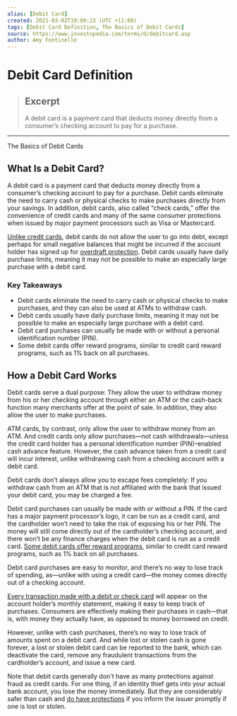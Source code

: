 ```yaml
---
alias: [Debit Card]
created: 2021-03-02T19:09:23 (UTC +11:00)
tags: [Debit Card Definition, The Basics of Debit Cards]
source: https://www.investopedia.com/terms/d/debitcard.asp
author: Amy Fontinelle
---
```


# Debit Card Definition

> ## Excerpt
> A debit card is a payment card that deducts money directly from a consumer’s checking account to pay for a purchase.

---

The Basics of Debit Cards
## What Is a Debit Card?

A debit card is a payment card that deducts money directly from a consumer’s checking account to pay for a purchase. Debit cards eliminate the need to carry cash or physical checks to make purchases directly from your savings. In addition, debit cards, also called “check cards,” offer the convenience of credit cards and many of the same consumer protections when issued by major payment processors such as Visa or Mastercard.

[Unlike credit cards](https://www.investopedia.com/articles/personal-finance/050214/credit-vs-debit-cards-which-better.asp), debit cards do not allow the user to go into debt, except perhaps for small negative balances that might be incurred if the account holder has signed up for [overdraft protection](https://www.investopedia.com/terms/o/overdraft-protection.asp). Debit cards usually have daily purchase limits, meaning it may not be possible to make an especially large purchase with a debit card.

### Key Takeaways

-   Debit cards eliminate the need to carry cash or physical checks to make purchases, and they can also be used at ATMs to withdraw cash.
-   Debit cards usually have daily purchase limits, meaning it may not be possible to make an especially large purchase with a debit card.
-   Debit card purchases can usually be made with or without a personal identification number (PIN).
-   Some debit cards offer reward programs, similar to credit card reward programs, such as 1% back on all purchases.

## How a Debit Card Works

Debit cards serve a dual purpose: They allow the user to withdraw money from his or her checking account through either an ATM or the cash-back function many merchants offer at the point of sale. In addition, they also allow the user to make purchases.

ATM cards, by contrast, only allow the user to withdraw money from an ATM. And credit cards only allow purchases—not cash withdrawals—unless the credit card holder has a personal identification number (PIN)–enabled cash advance feature. However, the cash advance taken from a credit card will incur interest, unlike withdrawing cash from a checking account with a debit card.

Debit cards don't always allow you to escape fees completely: If you withdraw cash from an ATM that is not affiliated with the bank that issued your debit card, you may be charged a fee.

Debit card purchases can usually be made with or without a PIN. If the card has a major payment processor’s logo, it can be run as a credit card, and the cardholder won’t need to take the risk of exposing his or her PIN. The money will still come directly out of the cardholder’s checking account, and there won’t be any finance charges when the debit card is run as a credit card. [Some debit cards offer reward programs](https://www.investopedia.com/articles/personal-finance/081716/5-debit-cards-still-offer-rewards-jpm-td.asp), similar to credit card reward programs, such as 1% back on all purchases.

Debit card purchases are easy to monitor, and there’s no way to lose track of spending, as—unlike with using a credit card—the money comes directly out of a checking account. 

[Every transaction made with a debit or check card](https://www.investopedia.com/ask/answers/050415/what-happens-when-my-bank-account-debited.asp) will appear on the account holder’s monthly statement, making it easy to keep track of purchases. Consumers are effectively making their purchases in cash—that is, with money they actually have, as opposed to money borrowed on credit.

However, unlike with cash purchases, there’s no way to lose track of amounts spent on a debit card. And while lost or stolen cash is gone forever, a lost or stolen debit card can be reported to the bank, which can deactivate the card, remove any fraudulent transactions from the cardholder’s account, and issue a new card.

Note that debit cards generally don't have as many protections against fraud as credit cards. For one thing, if an identity thief gets into your actual bank account, you lose the money immediately. But they are considerably safer than cash and [do have protections](https://www.investopedia.com/financial-edge/0312/how-to-keep-your-debit-card-transactions-safe.aspx) if you inform the issuer promptly if one is lost or stolen.
